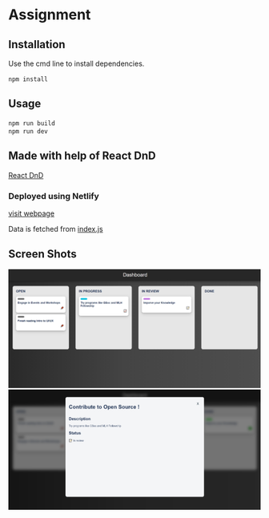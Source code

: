# Assignment


## Installation

Use the cmd line to install dependencies. 

```
npm install
```

## Usage

```
npm run build
npm run dev
```
## Made with help of React DnD
[React DnD](https://react-dnd.github.io/react-dnd/about)

### Deployed using Netlify
[visit webpage](https://assignmentrello.netlify.app/)

Data is fetched from [index.js](https://github.com/Devansh252/AssignTrello/blob/main/client/src/data/index.js)

## Screen Shots
![](https://raw.githubusercontent.com/Devansh252/AssignTrello/main/ss/s1.PNG)
![](https://raw.githubusercontent.com/Devansh252/AssignTrello/main/ss/s2.PNG)
